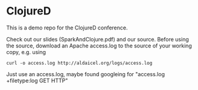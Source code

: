 # ClojureD

This is a demo repo for the ClojureD conference.

Check out our slides (SparkAndClojure.pdf) and our source.
Before using the source, download an Apache access.log to the source of your working copy, e.g. using

    curl -o access.log http://aldaicel.org/logs/access.log

Just use an access.log, maybe found googleing for "access.log +filetype:log GET HTTP"